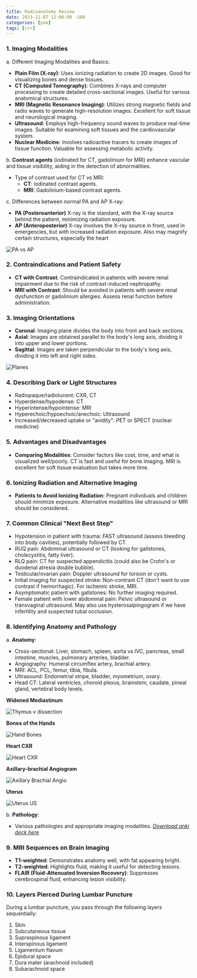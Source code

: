 ```yaml
---
title: Radioanatomy Review
date: 2023-11-07 12:00:00 -500
categories: [pom]
tags: [crr]
---
```


### 1. Imaging Modalities

a. Different Imaging Modalities and Basics:
   - **Plain Film (X-ray)**: Uses ionizing radiation to create 2D images. Good for visualizing bones and dense tissues.
   - **CT (Computed Tomography)**: Combines X-rays and computer processing to create detailed cross-sectional images. Useful for various anatomical structures.
   - **MRI (Magnetic Resonance Imaging)**: Utilizes strong magnetic fields and radio waves to generate high-resolution images. Excellent for soft tissue and neurological imaging.
   - **Ultrasound**: Employs high-frequency sound waves to produce real-time images. Suitable for examining soft tissues and the cardiovascular system.
   - **Nuclear Medicine**: Involves radioactive tracers to create images of tissue function. Valuable for assessing metabolic activity.

b. **Contrast agents** (iodinated for CT, gadolinium for MRI) enhance vascular and tissue visibility, aiding in the detection of abnormalities.
- Type of contrast used for CT vs MRI:
   - **CT**: Iodinated contrast agents.
   - **MRI**: Gadolinium-based contrast agents.

c. Differences between normal PA and AP X-ray:
   - **PA (Posteroanterior)** X-ray is the standard, with the X-ray source behind the patient, minimizing radiation exposure. 
   - **AP (Anteroposterior)** X-ray involves the X-ray source in front, used in emergencies, but with increased radiation exposure. Also may magnify certain structures, especially the heart

![PA vs AP](/img/PA_AP_CXR.PNG)

### 2. Contraindications and Patient Safety

- **CT with Contrast**: Contraindicated in patients with severe renal impairment due to the risk of contrast-induced nephropathy.
- **MRI with Contrast**: Should be avoided in patients with severe renal dysfunction or gadolinium allergies. Assess renal function before administration.

### 3. Imaging Orientations

- **Coronal**: Imaging plane divides the body into front and back sections.
- **Axial**: Images are obtained parallel to the body's long axis, dividing it into upper and lower portions.
- **Sagittal**: Images are taken perpendicular to the body's long axis, dividing it into left and right sides.

![Planes](/img/planes.gif)

### 4. Describing Dark or Light Structures

- Radiopaque/radiolucent: CXR, CT
- Hyperdense/hypodense: CT
- Hyperintense/hypointense: MRI
- Hyperechoic/hypoechoic/anechoic: Ultrasound
- Increased/decreased uptake or "avidity": PET or SPECT (nuclear medicine)

### 5. Advantages and Disadvantages

- **Comparing Modalities**: Consider factors like cost, time, and what is visualized well/poorly. CT is fast and useful for bone imaging. MRI is excellent for soft tissue evaluation but takes more time.

### 6. Ionizing Radiation and Alternative Imaging

- **Patients to Avoid Ionizing Radiation**: Pregnant individuals and children should minimize exposure. Alternative modalities like ultrasound or MRI should be considered.

### 7. Common Clinical "Next Best Step"

- Hypotension in patient with trauma: FAST ultrasound (assess bleeding into body cavities), potentially followed by CT.
- RUQ pain: Abdominal ultrasound or CT (looking for gallstones, cholecystitis, fatty liver).
- RLQ pain: CT for suspected appendicitis (could also be Crohn's or duodenal atresia double bubble).
- Testicular/ovarian pain: Doppler ultrasound for torsion or cysts.
- Initial imaging for suspected stroke: Non-contrast CT (don't want to use contrast if hemorrhagic). For ischemic stroke, MRI.
- Asymptomatic patient with gallstones: No further imaging required.
- Female patient with lower abdominal pain: Pelvic ultrasound or transvaginal ultrasound. May also use hysterosalpingogram if we have infertility and suspected tubal occlusion.

### 8. Identifying Anatomy and Pathology

a. **Anatomy**:
   - Cross-sectional: Liver, stomach, spleen, aorta vs IVC, pancreas, small intestine, muscles, pulmonary arteries, bladder.
   - Angiography: Humeral circumflex artery, brachial artery.
   - MRI: ACL, PCL, femur, tibia, fibula.
   - Ultrasound: Endometrial stripe, bladder, myometrium, ovary.
   - Head CT: Lateral ventricles, choroid plexus, brainstem, caudate, pineal gland, vertebral body levels.

   **Widened Mediastinum**
   
   ![Thymus v dissection](/img/thymus_wide_mediastinum.jpg)

   **Bones of the Hands**

   ![Hand Bones](/img/hand_bones.png)

   **Heart CXR**

   ![Heart CXR](/img/frontal_heart_cxr.jpg)

   **Axillary-brachial Angiogram**

   ![Axillary Brachial Angio](/img/AxillaryBrachialAngio.png)

   **Uterus**

   ![Uterus US](/img/uterus_ultrasound.jpg)

b. **Pathology**:
   - Various pathologies and appropriate imaging modalities. _[Download anki deck here](https://aidanboyne.github.io/BCM/assets/RadiographicAnatomy.apkg)_

### 9. MRI Sequences on Brain Imaging

- **T1-weighted**: Demonstrates anatomy well, with fat appearing bright.
- **T2-weighted**: Highlights fluid, making it useful for detecting lesions.
- **FLAIR (Fluid-Attenuated Inversion Recovery)**: Suppresses cerebrospinal fluid, enhancing lesion visibility.

### 10. Layers Pierced During Lumbar Puncture

During a lumbar puncture, you pass through the following layers sequentially:
1. Skin
2. Subcutaneous tissue
3. Supraspinous ligament
4. Interspinous ligament
5. Ligamentum flavum
6. Epidural space
7. Dura mater (arachnoid included)
8. Subarachnoid space
